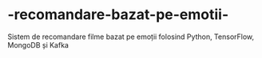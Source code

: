 # -recomandare-bazat-pe-emotii-
Sistem de recomandare filme bazat pe emoții folosind Python, TensorFlow, MongoDB și Kafka
